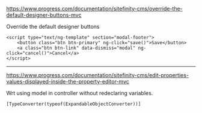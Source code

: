 https://www.progress.com/documentation/sitefinity-cms/override-the-default-designer-buttons-mvc

Override the default designer buttons

    <script type="text/ng-template" section="modal-footer">
        <button class="btn btn-primary" ng-click="save()">Save</button>
        <a class="btn btn-link" data-dismiss="modal" ng-click="cancel()">Cancel</a>
    </script>

---

https://www.progress.com/documentation/sitefinity-cms/edit-properties-values-displayed-inside-the-property-editor-mvc

Wrt using model in controller without redeclaring variables.

    [TypeConverter(typeof(ExpandableObjectConverter))]
